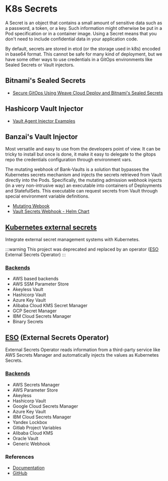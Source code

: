 # K8s Secrets

A Secret is an object that contains a small amount of sensitive data such as a password, a token, or a key. Such information might otherwise be put in a Pod specification or in a container image. Using a Secret means that you don't need to include confidential data in your application code.

By default, secrets are stored in etcd (or the storage used in k8s) encoded in base64 format. This cannot be safe for many kind of deployment, but we have some other ways to use credentials in a GitOps environments like Sealed Secrets or Vault injectors.

## Bitnami's Sealed Secrets

* [Secure GitOps Using Weave Cloud Deploy and Bitnami's Sealed Secrets](https://engineering.bitnami.com/articles/secure-gitops.html)

## Hashicorp Vault Injector

* [Vault Agent Injector Examples](https://www.vaultproject.io/docs/platform/k8s/injector/examples)

## Banzai's Vault Injector

Most versatile and easy to use from the developers point of view. It can be tricky to install but once is done, it make it easy to delegate to the gitops repo the credentials configuration through environment vars.

The mutating webhook of Bank-Vaults is a solution that bypasses the Kubernetes secrets mechanism and injects the secrets retrieved from Vault directly into the Pods. Specifically, the mutating admission webhook injects (in a very non-intrusive way) an executable into containers of Deployments and StatefulSets. This executable can request secrets from Vault through special environment variable definitions.

* [Mutating Webook](https://banzaicloud.com/docs/bank-vaults/mutating-webhook/)
* [Vault Secrets Webhook - Helm Chart](https://artifacthub.io/packages/helm/banzaicloud-stable/vault-secrets-webhook )

## [Kubernetes external secrets](https://github.com/external-secrets/kubernetes-external-secrets)

Integrate external secret management systems with Kubernetes.

:::warning
This project was deprecated and replaced by an operator ([ESO](/docs/Cloud-Platform/Kubernetes/Concepts/k8s-secrets#eso-external-secrets-operator) External Secrets Operator)
:::

### [Backends](https://github.com/external-secrets/kubernetes-external-secrets#backends)

* AWS based backends
* AWS SSM Parameter Store
* Akeyless Vault
* Hashicorp Vault
* Azure Key Vault
* Alibaba Cloud KMS Secret Manager
* GCP Secret Manager
* IBM Cloud Secrets Manager
* Binary Secrets

## [ESO](https://github.com/external-secrets/external-secrets) (External Secrets Operator)

External Secrets Operator reads information from a third-party service like AWS Secrets Manager and automatically injects the values as Kubernetes Secrets. 

### [Backends](https://github.com/external-secrets/external-secrets#supported-backends)

* AWS Secrets Manager
* AWS Parameter Store
* Akeyless
* Hashicorp Vault
* Google Cloud Secrets Manager
* Azure Key Vault
* IBM Cloud Secrets Manager
* Yandex Lockbox
* Gitlab Project Variables
* Alibaba Cloud KMS
* Oracle Vault
* Generic Webhook

### References

* [Documentation](https://external-secrets.io/v0.4.4/)
* [GitHub](https://github.com/external-secrets/external-secrets)

